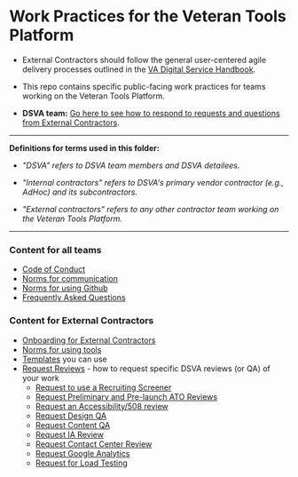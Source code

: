 # Work Practices for the Veteran Tools Platform

* External Contractors should follow the general user-centered agile delivery processes outlined in the [VA Digital Service Handbook](https://department-of-veterans-affairs.github.io/va-digital-service-handbook/).

* This repo contains specific public-facing work practices for teams working on the Veteran Tools Platform.

* **DSVA team:** [Go here to see how to respond to requests and questions from External Contractors](https://github.com/department-of-veterans-affairs/vets.gov-team/tree/master/Work%20Practices/Manage-External-Teams).

<hr>

**Definitions for terms used in this folder:**

* *"DSVA" refers to DSVA team members and DSVA detailees.*

* *"Internal contractors" refers to DSVA's primary vendor contractor (e.g., AdHoc) and its subcontractors.*

* *"External contractors" refers to any other contractor team working on the Veteran Tools Platform.*

<hr>

### Content for all teams
* [Code of Conduct](code-of-conduct.md)
* [Norms for communication](Norms/norms-communication.md)
* [Norms for using Github](Norms/Github/README.md)
* [Frequently Asked Questions](faqs.md)

### Content for External Contractors
* [Onboarding for External Contractors](External-Contractors-Onboarding)
* [Norms for using tools](Norms/norms-tools.md)
* [Templates](Templates) you can use
* [Request Reviews](External-Contractors-Reviews) - how to request specific DSVA reviews (or QA) of your work
  * [Request to use a Recruiting Screener](External-Contractors-Reviews/request-recruiting-screener.md)
  * [Request Preliminary and Pre-launch ATO Reviews](External-Contractors-Reviews/request-ato-reviews.md)
  * [Request an Accessibility/508 review](External-Contractors-Reviews/request-508-review.md)
  * [Request Design QA](External-Contractors-Reviews/request-design-qa.md)
  * [Request Content QA](External-Contractors-Reviews/request-content-qa.md)
  * [Request IA Review](External-Contractors-Reviews/request-ia-review.md)
  * [Request Contact Center Review](External-Contractors-Reviews/request-contact-center-review.md)  
  * [Request Google Analytics](External-Contractors-Reviews/request-google-analytics.md)    
  * [Request for Load Testing](External-Contractors-Reviews/request-load-testing.md)    

